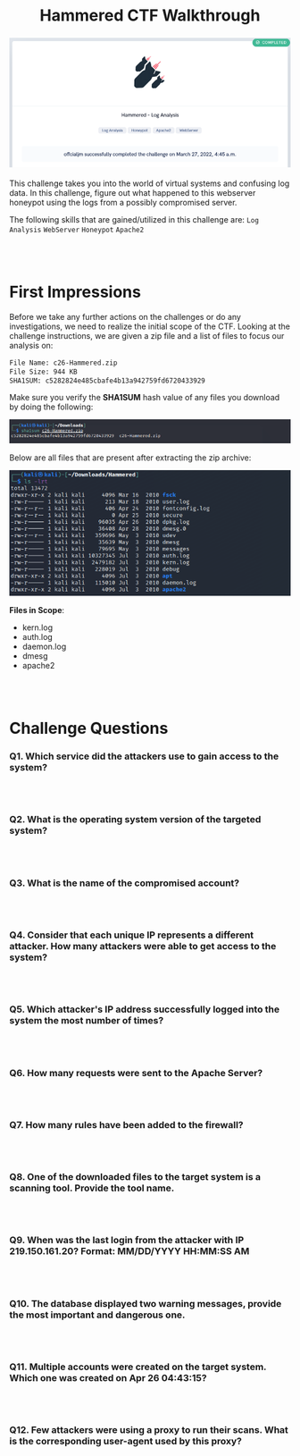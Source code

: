 <h1 align="center"> Hammered CTF Walkthrough </h1>

<h3 align="center">

![](Images/Hammered_Completed.png)

</h3>

<p>
This challenge takes you into the world of virtual systems and confusing log data. In this challenge, figure out what happened to this webserver honeypot using the logs from a possibly compromised server.

The following skills that are gained/utilized in this challenge are: `Log Analysis` `WebServer` `Honeypot` `Apache2`
</p>
<br></br>

<h1> First Impressions </h1>
<p>
Before we take any further actions on the challenges or do any investigations, we need to realize the initial scope of the CTF. Looking at the challenge instructions, we are given a zip file and a list of files to focus our analysis on:

    File Name: c26-Hammered.zip
    File Size: 944 KB
    SHA1SUM: c5282824e485cbafe4b13a942759fd6720433929

Make sure you verify the **SHA1SUM** hash value of any files you download by doing the following:

![](Images/Sha1sum_check.png)

Below are all files that are present after extracting the zip archive:

![](Images/Hammered_Extracted.png)

**Files in Scope**:
- kern.log
- auth.log
- daemon.log
- dmesg
- apache2


</p>
<br></br>

<h1> Challenge Questions </h1>

### Q1. Which service did the attackers use to gain access to the system?
<p>

</p>
<br></br>

### Q2. What is the operating system version of the targeted system?
<br></br>

### Q3. What is the name of the compromised account?
<br></br>

### Q4. Consider that each unique IP represents a different attacker. How many attackers were able to get access to the system?
<br></br>

### Q5. Which attacker's IP address successfully logged into the system the most number of times?
<br></br>

### Q6. How many requests were sent to the Apache Server?
<br></br>

### Q7. How many rules have been added to the firewall?
<br></br>

### Q8. One of the downloaded files to the target system is a scanning tool. Provide the tool name.
<br></br>

### Q9. When was the last login from the attacker with IP 219.150.161.20? Format: MM/DD/YYYY HH:MM:SS AM
<br></br>

### Q10. The database displayed two warning messages, provide the most important and dangerous one.
<br></br>

### Q11. Multiple accounts were created on the target system. Which one was created on Apr 26 04:43:15?
<br></br>

### Q12. Few attackers were using a proxy to run their scans. What is the corresponding user-agent used by this proxy?
<br></br>